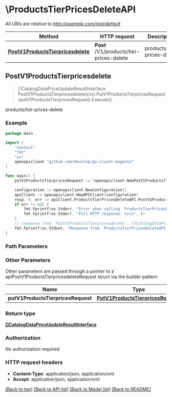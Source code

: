# \ProductsTierPricesDeleteAPI

All URIs are relative to *http://example.com/rest/default*

Method | HTTP request | Description
------------- | ------------- | -------------
[**PostV1ProductsTierpricesdelete**](ProductsTierPricesDeleteAPI.md#PostV1ProductsTierpricesdelete) | **Post** /V1/products/tier-prices-delete | products/tier-prices-delete



## PostV1ProductsTierpricesdelete

> []CatalogDataPriceUpdateResultInterface PostV1ProductsTierpricesdelete(ctx).PutV1ProductsTierpricesRequest(putV1ProductsTierpricesRequest).Execute()

products/tier-prices-delete



### Example

```go
package main

import (
	"context"
	"fmt"
	"os"
	openapiclient "github.com/Hevelop/go-client-magento"
)

func main() {
	putV1ProductsTierpricesRequest := *openapiclient.NewPutV1ProductsTierpricesRequest([]openapiclient.CatalogDataTierPriceInterface{*openapiclient.NewCatalogDataTierPriceInterface(float32(123), "PriceType_example", int32(123), "Sku_example", "CustomerGroup_example", float32(123))}) // PutV1ProductsTierpricesRequest |  (optional)

	configuration := openapiclient.NewConfiguration()
	apiClient := openapiclient.NewAPIClient(configuration)
	resp, r, err := apiClient.ProductsTierPricesDeleteAPI.PostV1ProductsTierpricesdelete(context.Background()).PutV1ProductsTierpricesRequest(putV1ProductsTierpricesRequest).Execute()
	if err != nil {
		fmt.Fprintf(os.Stderr, "Error when calling `ProductsTierPricesDeleteAPI.PostV1ProductsTierpricesdelete``: %v\n", err)
		fmt.Fprintf(os.Stderr, "Full HTTP response: %v\n", r)
	}
	// response from `PostV1ProductsTierpricesdelete`: []CatalogDataPriceUpdateResultInterface
	fmt.Fprintf(os.Stdout, "Response from `ProductsTierPricesDeleteAPI.PostV1ProductsTierpricesdelete`: %v\n", resp)
}
```

### Path Parameters



### Other Parameters

Other parameters are passed through a pointer to a apiPostV1ProductsTierpricesdeleteRequest struct via the builder pattern


Name | Type | Description  | Notes
------------- | ------------- | ------------- | -------------
 **putV1ProductsTierpricesRequest** | [**PutV1ProductsTierpricesRequest**](PutV1ProductsTierpricesRequest.md) |  | 

### Return type

[**[]CatalogDataPriceUpdateResultInterface**](CatalogDataPriceUpdateResultInterface.md)

### Authorization

No authorization required

### HTTP request headers

- **Content-Type**: application/json, application/xml
- **Accept**: application/json, application/xml

[[Back to top]](#) [[Back to API list]](../README.md#documentation-for-api-endpoints)
[[Back to Model list]](../README.md#documentation-for-models)
[[Back to README]](../README.md)


